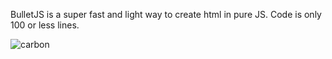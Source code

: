 BulletJS is a super fast and light way to create html in pure JS.
Code is only 100 or less lines.

![carbon](https://user-images.githubusercontent.com/62665817/177154904-cfc40c68-0441-4320-8e1c-68f2eb8622ed.png)
